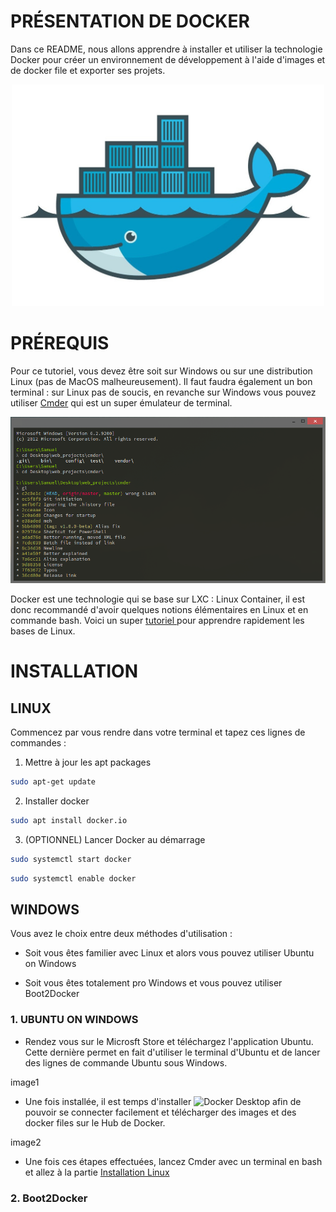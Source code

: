 # PRÉSENTATION DE DOCKER

Dans ce README, nous allons apprendre à installer et utiliser la technologie Docker pour créer un environnement de développement à l'aide d'images et de docker file et exporter ses projets.

<p align="center">
  <img src="./img/docker.jpg" title="Docker logo" width="500" />
</p>

# PRÉREQUIS

Pour ce tutoriel, vous devez être soit sur Windows ou sur une distribution Linux (pas de MacOS malheureusement).
Il faut faudra également un bon terminal : sur Linux pas de soucis, en revanche sur Windows vous pouvez utiliser [Cmder](https://cmder.net/) qui est un super émulateur de terminal.

<p align="center">
  <img src="./img/cmder.png" title="Cmder image" width="800" />
</p>

Docker est une technologie qui se base sur LXC : Linux Container, il est donc recommandé d'avoir quelques notions élémentaires en Linux et en commande bash. Voici un super 
<a href="https://openclassrooms.com/fr/courses/43538-reprenez-le-controle-a-laide-de-linux" target="_blank">
  tutoriel
</a>  pour apprendre rapidement les bases de Linux.


# INSTALLATION 

## LINUX

<a id="ref1"></a>

Commencez par vous rendre dans votre terminal et tapez ces lignes de commandes :

1. Mettre à jour les apt packages

```bash
sudo apt-get update
```

2. Installer docker

```bash
sudo apt install docker.io
```

3. (OPTIONNEL) Lancer Docker au démarrage

```bash
sudo systemctl start docker
```

```bash
sudo systemctl enable docker
```




## WINDOWS

Vous avez le choix entre deux méthodes d'utilisation :
* Soit vous êtes familier avec Linux et alors vous pouvez utiliser Ubuntu on Windows

* Soit vous êtes totalement pro Windows et vous pouvez utiliser Boot2Docker

### 1. UBUNTU ON WINDOWS

* Rendez vous sur le Microsft Store et téléchargez l'application Ubuntu. Cette dernière permet en fait d'utiliser le terminal d'Ubuntu et de lancer des lignes de commande Ubuntu sous Windows.

image1

* Une fois installée, il est temps d'installer ![Docker Desktop](https://www.docker.com/products/docker-desktop) afin de pouvoir se connecter facilement et télécharger des images et des docker files sur le Hub de Docker.

image2

* Une fois ces étapes effectuées, lancez Cmder avec un terminal en bash et allez à la partie <a href="ref1" target=_blank>Installation Linux</a>

### 2. Boot2Docker





